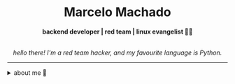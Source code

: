 <h1 align="center"> Marcelo Machado </h1>
    
<div align="center">
<b>backend developer | red team | linux evangelist 🐍🐧</b>
<br>
<br>

<p><i>
    hello there! I'm a red team hacker, and my favourite language is Python.
</i></p>

</div>

---

<details closed>    
<summary>about me 👻</summary>
    
<div align="right">
        <img src="https://github-readme-stats.vercel.app/api/top-langs/?username=mmaachado&hide=html,css,swift,javascript,ruby&langs_count=6&hide_border=true&layout=compact&show_icons=true&line_height=10&theme=transparent&title_color=4a86d1&custom_title=my%20favourite%20languages"
       alt="most used languages" align="right">
</div>

<div align="right">
        <img width="300rem" src="https://github-readme-stats.vercel.app/api/wakatime?username=mmachado&theme=transparent&hide_border=true&hide=markdown,html,css,text,other,yaml,json,prolog,dart,docker,xml,git config,TSQL&hide_title=true&line_height=50&langs_count=4&layout=default" alt="wakatime stats" align="right" />

</div>


<div align="left">
    
hey there!! I am Marcelo.

My main knowledge in technologies are **Python** and **Linux**. I am also comfortable using **Nmap** and **bash**.

I am currently working as _lead developer_ for the [Anti Coding Coding Club](https://www.youtube.com/@anticodingcodingclub) project.

</div>

<!-- <img src="https://raw.githubusercontent.com/MicaelliMedeiros/micaellimedeiros/master/image/computer-illustration.png" min-width="400px" max-width="400px" width="400px" align="right" alt="computer-illustration.png"> -->

[![Buy me a coffee](https://img.shields.io/badge/Buy%20Me%20a%20Coffee-ffdd00?style=for-the-badge&logo=buy-me-a-coffee&logoColor=black)](https://www.buymeacoffee.com/anticodingclub)
</div>

</details>

<div align="left">
    
